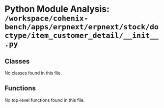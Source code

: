 # Python Module Analysis: `/workspace/cohenix-bench/apps/erpnext/erpnext/stock/doctype/item_customer_detail/__init__.py`

## Classes

No classes found in this file.


## Functions

No top-level functions found in this file.

